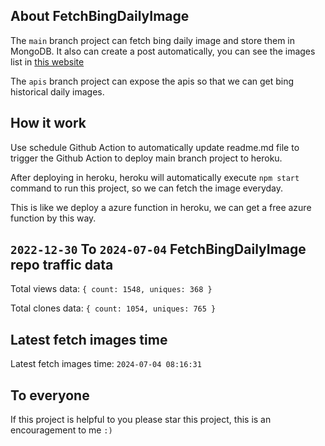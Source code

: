 ## About FetchBingDailyImage

The `main` branch project can fetch bing daily image and store them in MongoDB.
It also can create a post automatically, you can see the images list in [this website](https://oursalbum.netlify.app)

The `apis` branch project can expose the apis so that we can get bing historical daily images.

## How it work

Use schedule Github Action to automatically update readme.md file to trigger the Github Action to deploy main branch project to heroku.

After deploying in heroku, heroku will automatically execute `npm start` command to run this project, so we can fetch the image everyday.

This is like we deploy a azure function in heroku, we can get a free azure function by this way.

## `2022-12-30` To `2024-07-04` FetchBingDailyImage repo traffic data

Total views data: `{ count: 1548, uniques: 368 }`

Total clones data: `{ count: 1054, uniques: 765 }`

## Latest fetch images time

Latest fetch images time: `2024-07-04 08:16:31`

## To everyone

If this project is helpful to you please star this project, this is an encouragement to me `:)`



